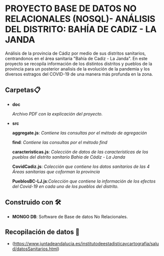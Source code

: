 # PROYECTO BASE DE DATOS NO RELACIONALES (NOSQL)- ANÁLISIS DEL DISTRITO: BAHÍA DE CADIZ - LA JANDA

Análisis de la provincia de Cádiz por medio de sus distritos sanitarios, centrandonos en el área sanitaria "Bahía de Cadiz - La Janda".
En este proyecto se recopila información de los distintos distritos y pueblos de la provincia para un posterior analisis de la evolución de la 
pandemia y los diversos estragos del COVID-19 de una manera más profunda en la zona.

## Carpetas📋

* **doc**

    _Archivo PDF con la explicación del proyecto._ 


* **src**

    **aggregate.js**: _Contiene las consultas por el método de agregación_
    
    **find**: _Contiene las consultas por el método find_

    **caracteristicas.js**: _Colección de datos de las características de los pueblos del distrito sanitario Bahia de Cádiz - La Janda_
   
   **CovidCadiz.js**: _Colección que contiene los datos sanitarios de las 4 Áreas sanitarias que coforman la provincia_
  
  **PueblosBC-LJ.js**:_Colección que contiene la información de los efectos del Covid-19 en cada uno de los pueblos del distrito._

## Construido con 🛠️

* **MONGO DB**: Software de Base de datos No Relacionales.

## Recopilación de datos 📖

* (https://www.juntadeandalucia.es/institutodeestadisticaycartografia/salud/datosSanitarios.html)
